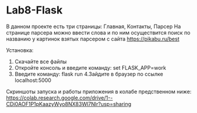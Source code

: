 # Lab8-Flask

В данном проекте есть три страницы: Главная, Контакты, Парсер
На странице парсера можно ввести слова и по ним осуществится поиск по названию у картинок взятых парсером с сайта https://pikabu.ru/best

Установка:
1. Скачайте все файлы
2. Откройте консоль и введите команду:
set FLASK_APP=work
3. Введите команду:
flask run
4.Зайдите в браузер по ссылке localhost:5000

Скриншоты запуска и работы приложения в колабе предственном ниже:
https://colab.research.google.com/drive/1--CDi0AOF1P1pKaazyWyo8NX83Wl7Nlr?usp=sharing
